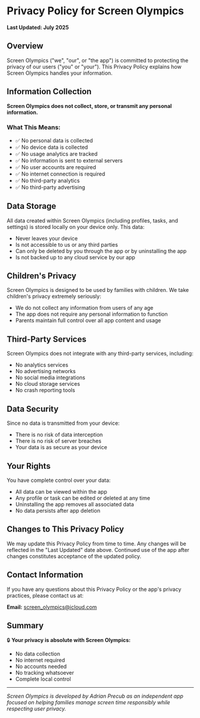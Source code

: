 # Privacy Policy for Screen Olympics

**Last Updated: July 2025**

## Overview

Screen Olympics ("we", "our", or "the app") is committed to protecting the privacy of our users ("you" or "your"). This Privacy Policy explains how Screen Olympics handles your information.

## Information Collection

**Screen Olympics does not collect, store, or transmit any personal information.**

### What This Means:
- ✅ No personal data is collected
- ✅ No device data is collected
- ✅ No usage analytics are tracked
- ✅ No information is sent to external servers
- ✅ No user accounts are required
- ✅ No internet connection is required
- ✅ No third-party analytics
- ✅ No third-party advertising

## Data Storage

All data created within Screen Olympics (including profiles, tasks, and settings) is stored locally on your device only. This data:

- Never leaves your device
- Is not accessible to us or any third parties
- Can only be deleted by you through the app or by uninstalling the app
- Is not backed up to any cloud service by our app

## Children's Privacy

Screen Olympics is designed to be used by families with children. We take children's privacy extremely seriously:

- We do not collect any information from users of any age
- The app does not require any personal information to function
- Parents maintain full control over all app content and usage

## Third-Party Services

Screen Olympics does not integrate with any third-party services, including:
- No analytics services
- No advertising networks
- No social media integrations
- No cloud storage services
- No crash reporting tools

## Data Security

Since no data is transmitted from your device:
- There is no risk of data interception
- There is no risk of server breaches
- Your data is as secure as your device

## Your Rights

You have complete control over your data:
- All data can be viewed within the app
- Any profile or task can be edited or deleted at any time
- Uninstalling the app removes all associated data
- No data persists after app deletion

## Changes to This Privacy Policy

We may update this Privacy Policy from time to time. Any changes will be reflected in the "Last Updated" date above. Continued use of the app after changes constitutes acceptance of the updated policy.

## Contact Information

If you have any questions about this Privacy Policy or the app's privacy practices, please contact us at:

**Email:** screen_olympics@icloud.com

## Summary

🔒 **Your privacy is absolute with Screen Olympics:**
- No data collection
- No internet required
- No accounts needed
- No tracking whatsoever
- Complete local control

---

*Screen Olympics is developed by Adrian Precub as an independent app focused on helping families manage screen time responsibly while respecting user privacy.*
